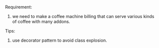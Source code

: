 Requirement:
1. we need to make a coffee machine billing that can serve various kinds of coffee
 with many addons.

Tips:
1. use decorator pattern to avoid class explosion.
